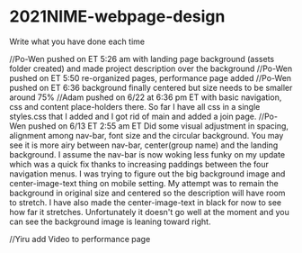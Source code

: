 # 2021NIME-webpage-design
Write what you have done each time

//Po-Wen pushed on ET 5:26 am with landing page background (assets folder created) and made project description over the background 
//Po-Wen pushed on ET 5:50 re-organized pages, performance page added
//Po-Wen pushed on ET 6:36 background finally centered but size needs to be smaller around 75%
//Adam pushed on 6/22 at 6:36 pm ET with basic navigation, css and content place-holders there.  So far I have all css in a single styles.css that I added and I got rid of main and added a join page.
//Po-Wen pushed on 6/13 ET 2:55 am ET Did some visual adjustment in spacing, alignment among nav-bar, font size and the circular background. You may see it is more airy between nav-bar, center(group name) and the landing background. I assume the nav-bar is now woking less funky on my update which was a quick fix thanks to increasing paddings between the four navigation menus. I was trying to figure out the big background image and center-image-text thing on mobile setting. My attempt was to remain the background in original size and centered so the description will have room to stretch. I have also made the center-image-text in black for now to see how far it stretches. Unfortunately it doesn't go well at the moment and you can see the background image is leaning toward right.

//Yiru add Video to performance page
